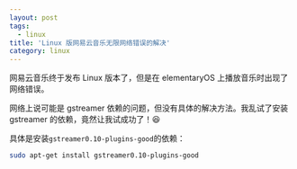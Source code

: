 ```yaml
---
layout: post
tags:
  - linux
title: 'Linux 版网易云音乐无限网络错误的解决'
category: linux
---
```

网易云音乐终于发布 Linux 版本了，但是在 elementaryOS 上播放音乐时出现了网络错误。

<!--more-->

网络上说可能是 gstreamer 依赖的问题，但没有具体的解决方法。我乱试了安装 gstreamer 的依赖，竟然让我试成功了！:satisfied:

具体是安装`gstreamer0.10-plugins-good`的依赖：

```sh
sudo apt-get install gstreamer0.10-plugins-good
```